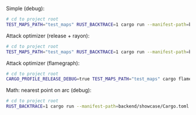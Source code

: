 Simple (debug):

```bash
# cd to project root
TEST_MAPS_PATH="test_maps" RUST_BACKTRACE=1 cargo run --manifest-path=backend/showcase/Cargo.toml --bin=simple
```

Attack optimizer (release + rayon):

```bash
# cd to project root
TEST_MAPS_PATH="test_maps" RUST_BACKTRACE=1 cargo run --manifest-path=backend/showcase/Cargo.toml --bin=attack-optimizer --release --features=rayon
```

Attack optimizer (flamegraph):

```bash
# cd to project root
CARGO_PROFILE_RELEASE_DEBUG=true TEST_MAPS_PATH="test_maps" cargo flamegraph --manifest-path=backend/showcase/Cargo.toml --bin=attack-optimizer
```

Math: nearest point on arc (debug):

```bash
# cd to project root
RUST_BACKTRACE=1 cargo run --manifest-path=backend/showcase/Cargo.toml --bin=nearest-point-on-arc
```
